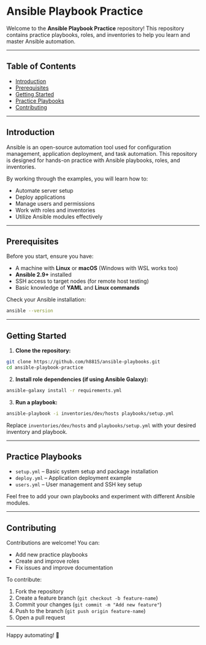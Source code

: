 
# Ansible Playbook Practice

Welcome to the **Ansible Playbook Practice** repository! This repository contains practice playbooks, roles, and inventories to help you learn and master Ansible automation.

---

## Table of Contents

- [Introduction](#introduction)
- [Prerequisites](#prerequisites)
- [Getting Started](#getting-started)
- [Practice Playbooks](#practice-playbooks)
- [Contributing](#contributing)

---

## Introduction

Ansible is an open-source automation tool used for configuration management, application deployment, and task automation. This repository is designed for hands-on practice with Ansible playbooks, roles, and inventories.  

By working through the examples, you will learn how to:

- Automate server setup
- Deploy applications
- Manage users and permissions
- Work with roles and inventories
- Utilize Ansible modules effectively

---

## Prerequisites

Before you start, ensure you have:

- A machine with **Linux** or **macOS** (Windows with WSL works too)
- **Ansible 2.9+** installed
- SSH access to target nodes (for remote host testing)
- Basic knowledge of **YAML** and **Linux commands**

Check your Ansible installation:

```bash
ansible --version
```

---

## Getting Started

1. **Clone the repository:**

```bash
git clone https://github.com/h8815/ansible-playbooks.git
cd ansible-playbook-practice
```

2. **Install role dependencies (if using Ansible Galaxy):**

```bash
ansible-galaxy install -r requirements.yml
```

3. **Run a playbook:**

```bash
ansible-playbook -i inventories/dev/hosts playbooks/setup.yml
```

Replace `inventories/dev/hosts` and `playbooks/setup.yml` with your desired inventory and playbook.

---

## Practice Playbooks

- `setup.yml` – Basic system setup and package installation  
- `deploy.yml` – Application deployment example  
- `users.yml` – User management and SSH key setup  

Feel free to add your own playbooks and experiment with different Ansible modules.

---

## Contributing

Contributions are welcome! You can:

- Add new practice playbooks
- Create and improve roles
- Fix issues and improve documentation

To contribute:

1. Fork the repository
2. Create a feature branch (`git checkout -b feature-name`)
3. Commit your changes (`git commit -m "Add new feature"`)
4. Push to the branch (`git push origin feature-name`)
5. Open a pull request

---

Happy automating! 🚀


